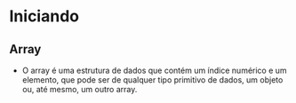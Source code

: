 # Iniciando

## Array

- O array é uma estrutura de dados que contém um índice numérico e um elemento, que pode ser de qualquer tipo primitivo de dados, um objeto ou, até mesmo, um outro array.
